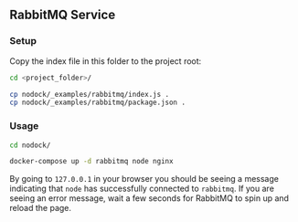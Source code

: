 ## RabbitMQ Service

### Setup

Copy the index file in this folder to the project root:

```bash
cd <project_folder>/

cp nodock/_examples/rabbitmq/index.js .
cp nodock/_examples/rabbitmq/package.json .
```

### Usage

```bash
cd nodock/

docker-compose up -d rabbitmq node nginx
```

By going to `127.0.0.1` in your browser you should be seeing a message indicating that `node` has successfully connected to `rabbitmq`. If you are seeing an error message, wait a few seconds for RabbitMQ to spin up and reload the page.